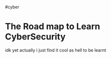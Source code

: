 #cyber 
 
# The Road map to Learn CyberSecurity


idk yet actually i just find it cool as hell to be learnt
